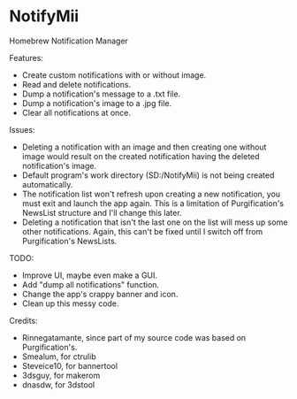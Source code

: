 # NotifyMii
Homebrew Notification Manager

Features:
- Create custom notifications with or without image.
- Read and delete notifications.
- Dump a notification's message to a .txt file.
- Dump a notification's image to a .jpg file.
- Clear all notifications at once.

Issues:
- Deleting a notification with an image and then creating one without image would result on the created notification having the deleted notification's image.
- Default program's work directory (SD:/NotifyMii) is not being created automatically.
- The notification list won't refresh upon creating a new notification, you must exit and launch the app again. This is a limitation of Purgification's NewsList structure and I'll change this later.
- Deleting a notification that isn't the last one on the list will mess up some other notifications. Again, this can't be fixed until I switch off from Purgification's NewsLists.

TODO:
- Improve UI, maybe even make a GUI.
- Add "dump all notifications" function.
- Change the app's crappy banner and icon.
- Clean up this messy code.

Credits:
- Rinnegatamante, since part of my source code was based on Purgification's.
- Smealum, for ctrulib
- Steveice10, for bannertool
- 3dsguy, for makerom
- dnasdw, for 3dstool
